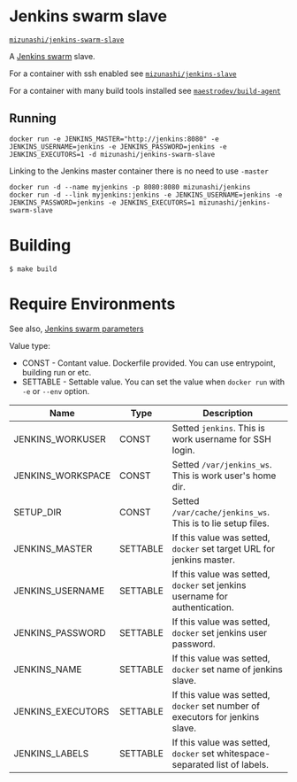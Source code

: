 # Jenkins swarm slave

[`mizunashi/jenkins-swarm-slave`](https://registry.hub.docker.com/u/mizunashi/jenkins-swarm-slave/)

A [Jenkins swarm](https://wiki.jenkins-ci.org/display/JENKINS/Swarm+Plugin) slave.

For a container with ssh enabled see
[`mizunashi/jenkins-slave`](https://registry.hub.docker.com/u/mizunashi/jenkins-slave/)

For a container with many build tools installed see
[`maestrodev/build-agent`](https://registry.hub.docker.com/u/maestrodev/build-agent/)

## Running

    docker run -e JENKINS_MASTER="http://jenkins:8080" -e JENKINS_USERNAME=jenkins -e JENKINS_PASSWORD=jenkins -e JENKINS_EXECUTORS=1 -d mizunashi/jenkins-swarm-slave

Linking to the Jenkins master container there is no need to use `-master`

    docker run -d --name myjenkins -p 8080:8080 mizunashi/jenkins
    docker run -d --link myjenkins:jenkins -e JENKINS_USERNAME=jenkins -e JENKINS_PASSWORD=jenkins -e JENKINS_EXECUTORS=1 mizunashi/jenkins-swarm-slave


# Building

```
$ make build
```

# Require Environments

See also, [Jenkins swarm parameters](https://wiki.jenkins-ci.org/display/JENKINS/Swarm+Plugin#SwarmPlugin-AvailableOptions)

Value type:

 * CONST - Contant value.  Dockerfile provided.  You can use entrypoint, building run or etc.
 * SETTABLE - Settable value.  You can set the value when `docker run` with `-e` or `--env` option.

  | Name                  | Type     | Description |
  |-----------------------|----------|-------------|
  | JENKINS_WORKUSER      | CONST    | Setted `jenkins`. This is work username for SSH login. |
  | JENKINS_WORKSPACE     | CONST    | Setted `/var/jenkins_ws`. This is work user's home dir. |
  | SETUP_DIR             | CONST    | Setted `/var/cache/jenkins_ws`. This is to lie setup files. |
  | JENKINS_MASTER        | SETTABLE | If this value was setted, `docker` set target URL for jenkins master. |
  | JENKINS_USERNAME      | SETTABLE | If this value was setted, `docker` set jenkins username for authentication. |
  | JENKINS_PASSWORD      | SETTABLE | If this value was setted, `docker` set jenkins user password. |
  | JENKINS_NAME          | SETTABLE | If this value was setted, `docker` set name of jenkins slave. |
  | JENKINS_EXECUTORS     | SETTABLE | If this value was setted, `docker` set number of executors for jenkins slave. |
  | JENKINS_LABELS        | SETTABLE | If this value was setted, `docker` set whitespace-separated list of labels. |

